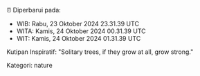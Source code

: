 ⏰ Diperbarui pada:
- WIB: Rabu, 23 Oktober 2024 23.31.39 UTC
- WITA: Kamis, 24 Oktober 2024 00.31.39 UTC
- WIT: Kamis, 24 Oktober 2024 01.31.39 UTC

Kutipan Inspiratif:
"Solitary trees, if they grow at all, grow strong."


Kategori: nature

